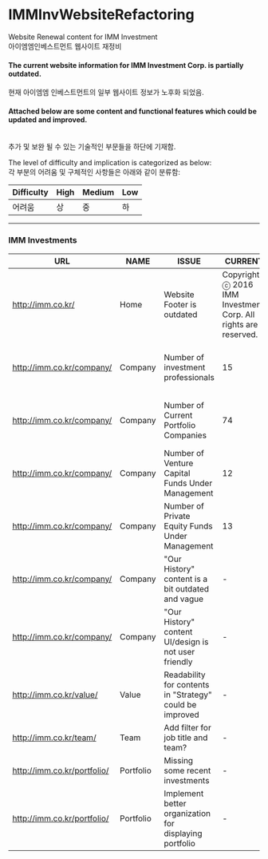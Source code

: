 # IMMInvWebsiteRefactoring
Website Renewal content for IMM Investment
<br>
아이엠엠인베스트먼트 웹사이트 재정비

<h4>The current website information for IMM Investment Corp. is partially outdated. </h4>
현재 아이엠엠 인베스트먼트의 일부 웹사이트 정보가 노후화 되었음.
<br>
<h4>Attached below are some content and functional features which could be updated and improved. </h4>
<br>
추가 및 보완 될 수 있는 기술적인 부문들을 하단에 기재함. 
<br>

The level of difficulty and implication is categorized as below:
<br>
각 부분의 어려움 및 구체적인 사항들은 아래와 같이 분류함:

Difficulty  | High | Medium | Low 
--- | --- | --- | ---
어려움 | 상| 중 | 하 |

---
<h3>IMM Investments</h3>

URL  | NAME | ISSUE | CURRENT | PROPOSED | Difficulty | Priority | Status
--- | --- | --- | --- | --- | --- | --- | ---
http://imm.co.kr/ | Home| Website Footer is outdated | Copyright ⓒ 2016 IMM Investment, Corp. All rights are reserved. | Copyright ⓒ 2019 IMM Investment, Corp. All rights are reserved. | Low | High | COMPLETE
http://imm.co.kr/company/ | Company| Number of investment professionals | 15 | 24 (Counted from Team Page, Number from thebell.co.kr) | Low | High |
http://imm.co.kr/company/ | Company| Number of Current Portfolio Companies | 74 | 113 (Counted from Portfolio Page, filtered) + 1 (Orum Therapeutics?) | Low | High |
http://imm.co.kr/company/ | Company| Number of Venture Capital Funds Under Management | 12 | 10 (thebell.co.kr) | Low | High |
http://imm.co.kr/company/ | Company| Number of Private Equity Funds Under Management | 13 | 20 (thebell.co.kr) | Low | High |
http://imm.co.kr/company/ | Company| "Our History" content is a bit outdated and vague | - | - | Low | Medium |
http://imm.co.kr/company/ | Company| "Our History" content UI/design is not user friendly | - | - | Low | Medium |
http://imm.co.kr/value/ | Value| Readability for contents in "Strategy" could be improved  | - | - | Low | High |
http://imm.co.kr/team/ | Team| Add filter for job title and team? | - | - | Medium | low |
http://imm.co.kr/portfolio/ | Portfolio| Missing some recent investments | - | Add Orum Therapeutics | Low | High |
http://imm.co.kr/portfolio/ | Portfolio| Implement better organization for displaying portfolio | - | Add sorting capability | High | High |
